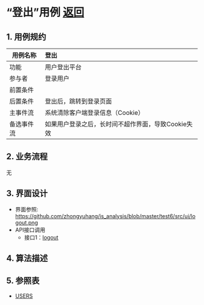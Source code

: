 <!-- markdownlint-disable MD033-->
<!-- 禁止MD033类型的警告 https://www.npmjs.com/package/markdownlint -->

# “登出”用例 [返回](../../README.md)

## 1. 用例规约

|用例名称|登出|
|-------|:-------------|
|功能|用户登出平台|
|参与者|登录用户|
|前置条件| |
|后置条件|登出后，跳转到登录页面|
|主事件流| 系统清除客户端登录信息（Cookie）|
|备选事件流|如果用户登录之后，长时间不超作界面，导致Cookie失效|

## 2. 业务流程
无

## 3. 界面设计
- 界面参照:  https://github.com/zhongyuhang/is_analysis/blob/master/test6/src/ui/logout.png
- API接口调用
    - 接口1：[logout](../mapper/logout.md)

## 4. 算法描述
    
## 5. 参照表

- [USERS](../../DataDesign.md/#USERS)
